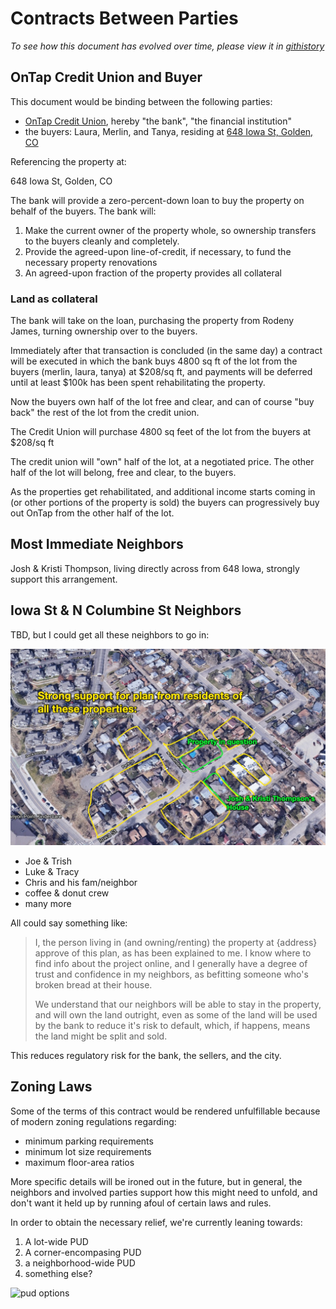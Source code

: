 # Contracts Between Parties

_To see how this document has evolved over time, please view it in [githistory](https://github.githistory.xyz/josh-works/til/blob/main/golden/contracts-between-parties.md)_

## OnTap Credit Union and Buyer

This document would be binding between the following parties:

- [OnTap Credit Union](https://www.ontapcu.org/), hereby "the bank", "the financial institution"
- the buyers: Laura, Merlin, and Tanya, residing at [648 Iowa St, Golden, CO](https://www.zillow.com/homedetails/648-Iowa-St-Golden-CO-80403/13709768_zpid/)

Referencing the property at:

648 Iowa St, Golden, CO

The bank will provide a zero-percent-down loan to buy the property on behalf of the buyers. The bank will:

1. Make the current owner of the property whole, so ownership transfers to the buyers cleanly and completely.
2. Provide the agreed-upon line-of-credit, if necessary, to fund the necessary property renovations
3. An agreed-upon fraction of the property provides all collateral


### Land as collateral

The bank will take on the loan, purchasing the property from Rodeny James, turning ownership over to the buyers.

Immediately after that transaction is concluded (in the same day) a contract will be executed in which the bank buys 4800 sq ft of the lot from the buyers (merlin, laura, tanya) at $208/sq ft, and payments will be deferred until at least $100k has been spent rehabilitating the property. 

Now the buyers own half of the lot free and clear, and can of course "buy back" the rest of the lot from the credit union. 

The Credit Union will purchase 4800 sq feet of the lot from the buyers at $208/sq ft

The credit union will "own" half of the lot, at a negotiated price. The other half of the lot will belong, free and clear, to the buyers. 

As the properties get rehabilitated, and additional income starts coming in (or other portions of the property is sold) the buyers can progressively buy out OnTap from the other half of the lot. 


## Most Immediate Neighbors

Josh & Kristi Thompson, living directly across from 648 Iowa, strongly support this arrangement.

## Iowa St & N Columbine St Neighbors

TBD, but I could get all these neighbors to go in:

![neighborhood](/images/2021-08-17at407PM.jpg)

- Joe & Trish
- Luke & Tracy
- Chris and his fam/neighbor
- coffee & donut crew
- many more

All could say something like:

> I, the person living in (and owning/renting) the property at {address} approve of this plan, as has been explained to me. I know where to find info about the project online, and I generally have a degree of trust and confidence in my neighbors, as befitting someone who's broken bread at their house.
>
> We understand that our neighbors will be able to stay in the property, and will own the land outright, even as some of the land will be used by the bank to reduce it's risk to default, which, if happens, means the land might be split and sold. 



This reduces regulatory risk for the bank, the sellers, and the city.

## Zoning Laws

Some of the terms of this contract would be rendered unfulfillable because of modern zoning regulations regarding:

- minimum parking requirements
- minimum lot size requirements
- maximum floor-area ratios

More specific details will be ironed out in the future, but in general, the neighbors and involved parties support how this might need to unfold, and don't want it held up by running afoul of certain laws and rules. 

In order to obtain the necessary relief, we're currently leaning towards:

1. A lot-wide PUD
2. A corner-encompasing PUD
3. a neighborhood-wide PUD
4. something else?

![pud options](/images/20210817at431PM.jpg)








